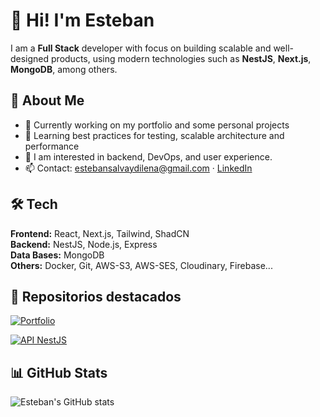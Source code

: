# 👋 Hi! I'm Esteban

I am a **Full Stack** developer with focus on building scalable and well-designed products, using modern technologies such as **NestJS**, **Next.js**, **MongoDB**, among others.

## 🚀 About Me

- 🔭 Currently working on my portfolio and some personal projects
- 🌱 Learning best practices for testing, scalable architecture and performance
- 💬 I am interested in backend, DevOps, and user experience.
- 📫 Contact: [estebansalvaydilena@gmail.com](mailto:estebansalvaydilena@gmail.com) · [LinkedIn](https://www.linkedin.com/in/esteban-salvay-dilena)

## 🛠️ Tech

**Frontend:** React, Next.js, Tailwind, ShadCN  
**Backend:** NestJS, Node.js, Express  
**Data Bases:** MongoDB  
**Others:** Docker, Git, AWS-S3, AWS-SES, Cloudinary, Firebase...

## 📁 Repositorios destacados

[![Portfolio](https://github-readme-stats.vercel.app/api/pin/?username=EstebanSD&repo=portfolio-frontend&theme=default)](https://github.com/EstebanSD/portfolio-frontend)

[![API NestJS](https://github-readme-stats.vercel.app/api/pin/?username=EstebanSD&repo=core-api&theme=default)](https://github.com/EstebanSD/core-api)

## 📊 GitHub Stats

![Esteban's GitHub stats](https://github-readme-stats.vercel.app/api?username=EstebanSD&show_icons=true&theme=default&hide=prs)

<!-- Puedes agregar más cosas como contributions graph, streaks, badges, etc. -->
